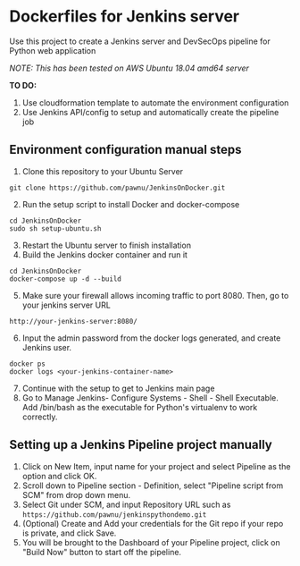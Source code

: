 # Dockerfiles for Jenkins server

Use this project to create a Jenkins server and DevSecOps pipeline for Python web application

*NOTE: This has been tested on AWS Ubuntu 18.04 amd64 server*

**TO DO:**
1. Use cloudformation template to automate the environment configuration
2. Use Jenkins API/config to setup and automatically create the pipeline job

## Environment configuration manual steps

1. Clone this repository to your Ubuntu Server
```
git clone https://github.com/pawnu/JenkinsOnDocker.git
```
2. Run the setup script to install Docker and docker-compose
```
cd JenkinsOnDocker
sudo sh setup-ubuntu.sh
```
3. Restart the Ubuntu server to finish installation
4. Build the Jenkins docker container and run it
```
cd JenkinsOnDocker
docker-compose up -d --build
```
5. Make sure your firewall allows incoming traffic to port 8080. Then, go to your jenkins server URL 
```
http://your-jenkins-server:8080/
```
6. Input the admin password from the docker logs generated, and create Jenkins user.
```
docker ps
docker logs <your-jenkins-container-name>
```

7. Continue with the setup to get to Jenkins main page
8. Go to Manage Jenkins- Configure Systems - Shell - Shell Executable. Add /bin/bash as the executable for Python's virtualenv to work correctly.

## Setting up a Jenkins Pipeline project manually
1. Click on New Item, input name for your project and select Pipeline as the option and click OK.
2. Scroll down to Pipeline section - Definition, select "Pipeline script from SCM" from drop down menu.
3. Select Git under SCM, and input Repository URL such as `https://github.com/pawnu/jenkinspythondemo.git`
4. (Optional) Create and Add your credentials for the Git repo if your repo is private, and click Save.
5. You will be brought to the Dashboard of your Pipeline project, click on "Build Now" button to start off the pipeline.
